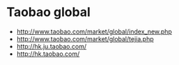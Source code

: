 # Taobao global

- <http://www.taobao.com/market/global/index_new.php>
- <http://www.taobao.com/market/global/tejia.php>
- <http://hk.ju.taobao.com/>
- <http://hk.taobao.com/>
